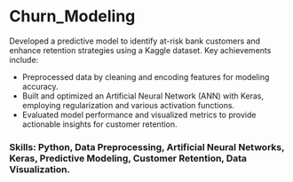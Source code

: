 # Churn_Modeling
Developed a predictive model to identify at-risk bank customers and enhance retention strategies using a Kaggle dataset. Key achievements include:

* Preprocessed data by cleaning and encoding features for modeling accuracy.
* Built and optimized an Artificial Neural Network (ANN) with Keras, employing regularization and various activation functions.
* Evaluated model performance and visualized metrics to provide actionable insights for customer retention.

### Skills: Python, Data Preprocessing, Artificial Neural Networks, Keras, Predictive Modeling, Customer Retention, Data Visualization.
